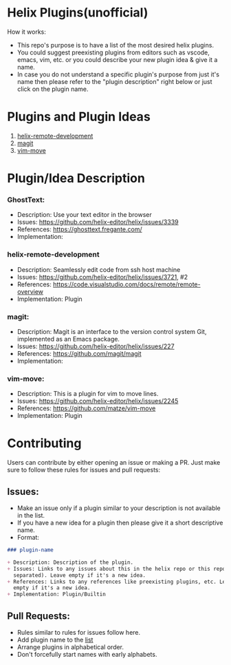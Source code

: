 # Helix Plugins(unofficial)

How it works:

*   This repo's purpose is to have a list of the most desired helix plugins.
*   You could suggest preexisting plugins from editors such as vscode, emacs,
    vim, etc. or you could describe your new plugin idea & give it a name.
*   In case you do not understand a specific plugin's purpose from just it's
    name then please refer to the "plugin description" right below or just
    click on the plugin name.

# Plugins and Plugin Ideas

1.  [ helix-remote-development ](#helix-remote-development)
2.  [ magit ](#magit)
3.  [ vim-move ](#vim-move)

# Plugin/Idea Description

### GhostText:

*   Description: Use your text editor in the browser
*   Issues: <https://github.com/helix-editor/helix/issues/3339>
*   References: <https://ghosttext.fregante.com/>
*   Implementation:

### helix-remote-development

*   Description: Seamlessly edit code from ssh host machine
*   Issues: <https://github.com/helix-editor/helix/issues/3721>, #2
*   References: <https://code.visualstudio.com/docs/remote/remote-overview>
*   Implementation: Plugin

### magit:

*   Description: Magit is an interface to the version control system Git,
    implemented as an Emacs package.
*   Issues: <https://github.com/helix-editor/helix/issues/227>
*   References: <https://github.com/magit/magit>
*   Implementation:

### vim-move:

*   Description: This is a plugin for vim to move lines.
*   Issues: <https://github.com/helix-editor/helix/issues/2245>
*   References: <https://github.com/matze/vim-move>
*   Implementation: Plugin

# Contributing

Users can contribute by either opening an issue or making a PR. Just make sure
to follow these rules for issues and pull requests:

## Issues:

*   Make an issue only if a plugin similar to your description is not available
    in the list.
*   If you have a new idea for a plugin then please give it a short
    descriptive name.
*   Format:

```markdown
### plugin-name

+ Description: Description of the plugin.
+ Issues: Links to any issues about this in the helix repo or this repo(comma
  separated). Leave empty if it's a new idea.
+ References: Links to any references like preexisting plugins, etc. Leave
  empty if it's a new idea.
+ Implementation: Plugin/Builtin
```

## Pull Requests:

*   Rules similar to rules for issues follow here.
*   Add plugin name to the [list](#plugins-and-plugin-ideas)
*   Arrange plugins in alphabetical order.
*   Don't forcefully start names with early alphabets.
